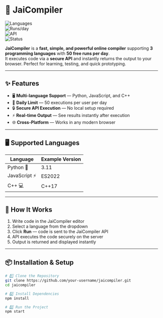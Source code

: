 # 🚀 JaiCompiler  

![Languages](https://img.shields.io/badge/Languages-3-brightgreen)  
![Runs/day](https://img.shields.io/badge/Daily%20Runs-50-orange)  
![API](https://img.shields.io/badge/Powered%20By-API-blueviolet)  
![Status](https://img.shields.io/badge/Status-Live-success)  

**JaiCompiler** is a **fast, simple, and powerful online compiler** supporting **3 programming languages** with **50 free runs per day**.  
It executes code via a **secure API** and instantly returns the output to your browser. Perfect for learning, testing, and quick prototyping.  

---

## ✨ Features  
- 🖥 **Multi-language Support** — Python, JavaScript, and C++  
- 📅 **Daily Limit** — 50 executions per user per day  
- 🔒 **Secure API Execution** — No local setup required  
- ⚡ **Real-time Output** — See results instantly after execution  
- 🌐 **Cross-Platform** — Works in any modern browser  

---

## 🖥️ Supported Languages  
| Language     | Example Version |
|--------------|-----------------|
| Python 🐍    | 3.11            |
| JavaScript ⚡ | ES2022          |
| C++ 💻       | C++17           |

---

## 🔧 How It Works

1. Write code in the JaiCompiler editor  
2. Select a language from the dropdown  
3. Click **Run** — code is sent to the JaiCompiler API  
4. API executes the code securely on the server  
5. Output is returned and displayed instantly

---

## 📦 Installation & Setup  

```bash
# 1️⃣ Clone the Repository
git clone https://github.com/your-username/jaicompiler.git
cd jaicompiler

# 2️⃣ Install Dependencies
npm install

# 3️⃣ Run the Project
npm start
